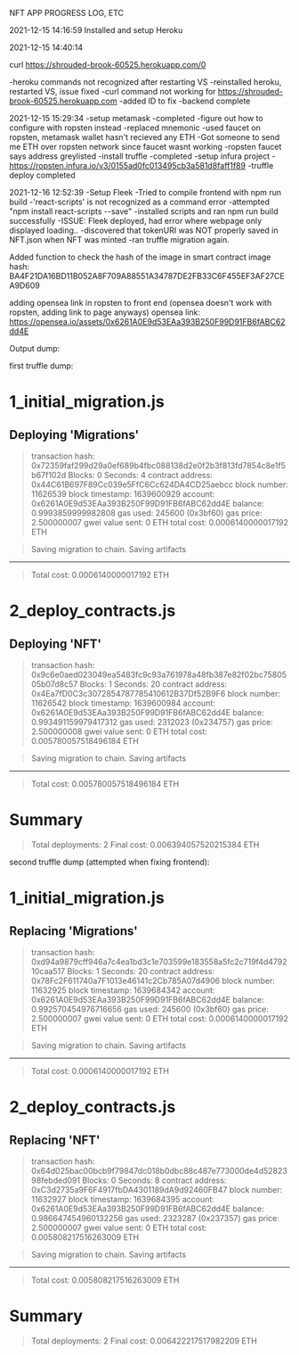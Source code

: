 NFT APP PROGRESS LOG, ETC

2021-12-15 14:16:59
Installed and setup Heroku

2021-12-15 14:40:14

curl https://shrouded-brook-60525.herokuapp.com/0

-heroku commands not recognized after restarting VS
    -reinstalled heroku, restarted VS, issue fixed
-curl command not working for https://shrouded-brook-60525.herokuapp.com
    -added ID to fix
-backend complete

2021-12-15 15:29:34
-setup metamask
    -completed
-figure out how to configure with ropsten instead
    -replaced mnemonic
    -used faucet on ropsten, metamask wallet hasn't recieved any ETH
        -Got someone to send me ETH over ropsten network since faucet wasnt working 
    -ropsten faucet says address greylisted 
-install truffle
    -completed
-setup infura project
    -https://ropsten.infura.io/v3/0155ad0fc013495cb3a581d8faff1f89
-truffle deploy completed

2021-12-16 12:52:39
-Setup Fleek
-Tried to compile frontend with npm run build
    -'react-scripts' is not recognized as a command error
    -attempted "npm install react-scripts --save"
        -installed scripts and ran npm run build successfully
-ISSUE: Fleek deployed, had error where webpage only displayed loading..
    -discovered that tokenURI was NOT properly saved in NFT.json when NFT was minted
    -ran truffle migration again.

Added function to check the hash of the image in smart contract
image hash:
    BA4F21DA16BD11B052A8F709A88551A34787DE2FB33C6F455EF3AF27CEA9D609

adding opensea link in ropsten to front end (opensea doesn't work with ropsten, adding link to page anyways)
opensea link:
    https://opensea.io/assets/0x6261A0E9d53EAa393B250F99D91FB6fABC62dd4E
    


Output dump:

first truffle dump:

1_initial_migration.js
======================

   Deploying 'Migrations'
   ----------------------
   > transaction hash:    0x72359faf299d29a0ef689b4fbc088138d2e0f2b3f813fd7854c8e1f5b67f102d
   > Blocks: 0            Seconds: 4
   > contract address:    0x44C61B697F89Cc039e5FfC6Cc624DA4CD25aebcc
   > block number:        11626539
   > block timestamp:     1639600929
   > account:             0x6261A0E9d53EAa393B250F99D91FB6fABC62dd4E
   > balance:             0.9993859999982808
   > gas used:            245600 (0x3bf60)
   > gas price:           2.500000007 gwei
   > value sent:          0 ETH
   > total cost:          0.0006140000017192 ETH


   > Saving migration to chain.
   > Saving artifacts
   -------------------------------------
   > Total cost:     0.0006140000017192 ETH


2_deploy_contracts.js
=====================

   Deploying 'NFT'
   ---------------
   > transaction hash:    0x9c6e0aed023049ea5483fc9c93a761978a48fb387e82f02bc7580505b07d8c57
   > Blocks: 1            Seconds: 20
   > contract address:    0x4Ea7fD0C3c3072854787785410612B37Df52B9F6
   > block number:        11626542
   > block timestamp:     1639600984
   > account:             0x6261A0E9d53EAa393B250F99D91FB6fABC62dd4E
   > balance:             0.993491159979417312
   > gas used:            2312023 (0x234757)
   > gas price:           2.500000008 gwei
   > value sent:          0 ETH
   > total cost:          0.005780057518496184 ETH


   > Saving migration to chain.
   > Saving artifacts
   -------------------------------------
   > Total cost:     0.005780057518496184 ETH


Summary
=======
> Total deployments:   2
> Final cost:          0.006394057520215384 ETH

second truffle dump (attempted when fixing frontend):

1_initial_migration.js
======================

   Replacing 'Migrations'
   ----------------------
   > transaction hash:    0xd94a9879cff946a7c4ea1bd3c1e703599e183558a5fc2c719f4d479210caa517
   > Blocks: 1            Seconds: 20
   > contract address:    0x78Fc2F611740a7F1013e46141c2Cb785A07d4906
   > block number:        11632925
   > block timestamp:     1639684342
   > account:             0x6261A0E9d53EAa393B250F99D91FB6fABC62dd4E
   > balance:             0.992570454976716656
   > gas used:            245600 (0x3bf60)
   > gas price:           2.500000007 gwei
   > value sent:          0 ETH
   > total cost:          0.0006140000017192 ETH


   > Saving migration to chain.
   > Saving artifacts
   -------------------------------------
   > Total cost:     0.0006140000017192 ETH


2_deploy_contracts.js
=====================

   Replacing 'NFT'
   ---------------
   > transaction hash:    0x64d025bac00bcb9f79847dc018b0dbc88c487e773000de4d5282398febded091
   > Blocks: 0            Seconds: 8
   > contract address:    0xC3d2735a9F6F4917fbDA4301189dA9d92460FB47
   > block number:        11632927
   > block timestamp:     1639684395
   > account:             0x6261A0E9d53EAa393B250F99D91FB6fABC62dd4E
   > balance:             0.986647454960132256
   > gas used:            2323287 (0x237357)
   > gas price:           2.500000007 gwei
   > value sent:          0 ETH
   > total cost:          0.005808217516263009 ETH


   > Saving migration to chain.
   > Saving artifacts
   -------------------------------------
   > Total cost:     0.005808217516263009 ETH


Summary
=======
> Total deployments:   2
> Final cost:          0.006422217517982209 ETH